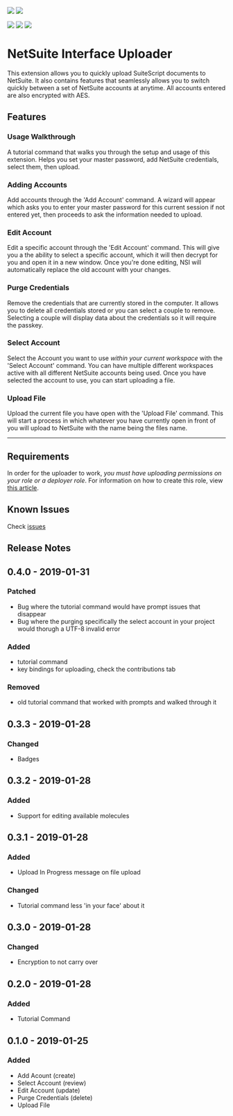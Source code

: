 [![](https://img.shields.io/badge/Author-RSM%20US-ff5e99.svg)](https://github.com/ExploreConsulting)
[![](https://img.shields.io/badge/Repository-NetSuite%20Interface%20Uploader-5ea6ff.svg)](https://github.com/ExploreConsulting/NetSuite-Interface-Uploader)

![](https://img.shields.io/github/issues/ExploreConsulting/NetSuite-Interface-Uploader.svg)
![](https://img.shields.io/github/stars/ExploreConsulting/NetSuite-Interface-Uploader.svg)
![](https://img.shields.io/github/license/ExploreConsulting/NetSuite-Interface-Uploader.svg)

# NetSuite Interface Uploader

This extension allows you to quickly upload SuiteScript documents to NetSuite. It also contains features that seamlessly allows you to switch quickly between a set of NetSuite accounts at anytime. All accounts entered are also encrypted with AES.

## Features

### Usage Walkthrough

A tutorial command that walks you through the setup and usage of this extension. Helps you set your master password, add NetSuite credentials, select them, then upload.

### Adding Accounts

Add accounts through the 'Add Account' command. A wizard will appear which asks you to enter your master password for this current session if not entered yet, then proceeds to ask the information needed to upload.

### Edit Account

Edit a specific account through the 'Edit Account' command. This will give you a the ability to select a specific account, which it will then decrypt for you and open it in a new window. Once you're done editing, NSI will automatically replace the old account with your changes.

### Purge Credentials

Remove the credentials that are currently stored in the computer. It allows you to delete all credentials stored or you can select a couple to remove. Selecting a couple will display data about the credentials so it will require the passkey.

### Select Account

Select the Account you want to use *within your current workspace* with the 'Select Account' command. You can have multiple different workspaces active with all different NetSuite accounts being used. Once you have selected the account to use, you can start uploading a file.

### Upload File

Upload the current file you have open with the 'Upload File' command. This will start a process in which whatever you have currently open in front of you will upload to NetSuite with the name being the files name.

-----------------------------------------------------------------------------------------------------------

## Requirements

In order for the uploader to work, *you must have uploading permissions on your role or a deployer role*. For information on how to create this role, view [this article](https://developers.suitecommerce.com/section1536122387#subsect1536120034).

## Known Issues

Check [issues](https://github.com/EmilChoparinov/NetSuite-Interface-Uploader/issues)

## Release Notes

## 0.4.0 - 2019-01-31
### Patched
- Bug where the tutorial command would have prompt issues that disappear
- Bug where the purging specifically the select account in your project would thorugh a UTF-8 invalid error

### Added
- tutorial command
- key bindings for uploading, check the contributions tab

### Removed
- old tutorial command that worked with prompts and walked through it

## 0.3.3 - 2019-01-28 
### Changed
- Badges

## 0.3.2 - 2019-01-28 
### Added
- Support for editing available molecules

## 0.3.1 - 2019-01-28 
### Added
- Upload In Progress message on file upload

### Changed
- Tutorial command less 'in your face' about it

## 0.3.0 - 2019-01-28 
### Changed
- Encryption to not carry over

## 0.2.0 - 2019-01-28 
### Added
- Tutorial Command

## 0.1.0 - 2019-01-25
### Added
- Add Acount (create)
- Select Account (review)
- Edit Account (update)
- Purge Credentials (delete)
- Upload File